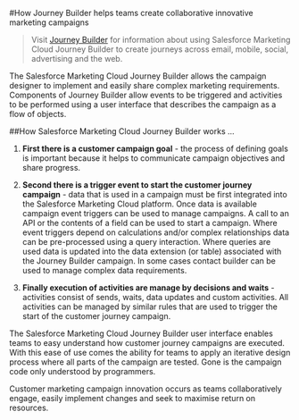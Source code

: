 #How Journey Builder helps teams create collaborative innovative marketing campaigns

> Visit [Journey Builder](https://www.salesforce.com/products/marketing-cloud/platform/digital-marketing-optimization/) for information about using Salesforce Marketing Cloud Journey Builder to create journeys across email, mobile, social, advertising and the web.

The Salesforce Marketing Cloud Journey Builder allows the campaign designer to implement and easily share complex marketing requirements. Components of Journey Builder allow events to be triggered and activities to be performed using a user interface that describes the campaign as a flow of objects.

##How Salesforce Marketing Cloud Journey Builder works ...

1. **First there is a customer campaign goal** - the process of defining goals is important because it helps to communicate campaign objectives and share progress.

2. **Second there is a trigger event to start the customer journey campaign** - data that is used in a campaign must be first integrated into the Salesforce Marketing Cloud platform. Once data is available campaign event triggers can be used to manage campaigns. A call to an API or the contents of a field can be used to start a campaign. Where event triggers depend on calculations and/or complex relationships data can be pre-processed using a query interaction. Where queries are used data is updated into the data extension (or table) associated with the Journey Builder campaign. In some cases contact builder can be used to manage complex data requirements.

3. **Finally execution of activities are manage by decisions and waits** - activities consist of sends, waits, data updates and custom activities. All activities can be managed by similar rules that are used to trigger the start of the customer journey campaign.

The Salesforce Marketing Cloud Journey Builder user interface enables teams to easy understand how customer journey campaigns are executed. With this ease of use comes the ability for teams to apply an iterative design process where all parts of the campaign are tested. Gone is the campaign code only understood by programmers.

Customer marketing campaign innovation occurs as teams collaboratively engage, easily implement changes and seek to maximise return on resources.